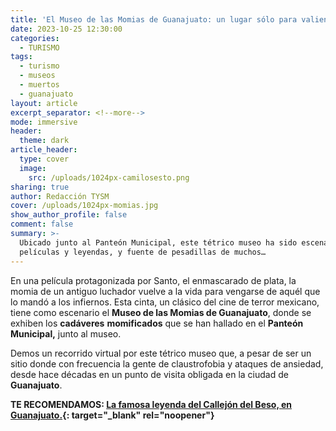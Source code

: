 ```yaml
---
title: 'El Museo de las Momias de Guanajuato: un lugar sólo para valientes'
date: 2023-10-25 12:30:00
categories:
  - TURISMO
tags:
  - turismo
  - museos
  - muertos
  - guanajuato
layout: article
excerpt_separator: <!--more-->
mode: immersive
header:
  theme: dark
article_header:
  type: cover
  image:
    src: /uploads/1024px-camilosesto.png
sharing: true
author: Redacción TYSM
cover: /uploads/1024px-momias.jpg
show_author_profile: false
comment: false
summary: >-
  Ubicado junto al Panteón Municipal, este tétrico museo ha sido escenario de
  películas y leyendas, y fuente de pesadillas de muchos…
---
```

En una película protagonizada por Santo, el enmascarado de plata, la momia de un antiguo luchador vuelve a la vida para vengarse de aquél que lo mandó a los infiernos. Esta cinta, un clásico del cine de terror mexicano, tiene como escenario el **Museo de las Momias de Guanajuato**, donde se exhiben los **cadáveres** **momificados** que se han hallado en el **Panteón Municipal,** junto al museo.

Demos un recorrido virtual por este tétrico museo que, a pesar de ser un sitio donde con frecuencia la gente de claustrofobia y ataques de ansiedad, desde hace décadas en un punto de visita obligada en la ciudad de **Guanajuato**.

**TE RECOMENDAMOS: [La famosa leyenda del Callejón del Beso, en Guanajuato.](https://blog.tonoysumariachi.com/mexicanisimos/2022/09/22/la-famosa-leyenda-del-callejon-del-beso-en-guanajuato.html){: target="_blank" rel="noopener"}**